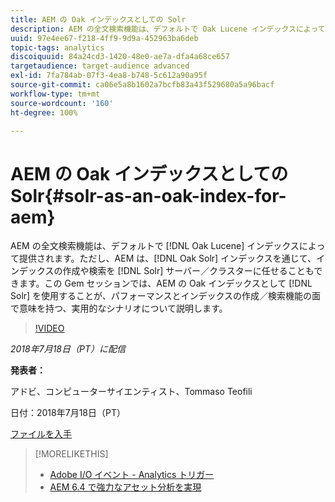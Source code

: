 ```yaml
---
title: AEM の Oak インデックスとしての Solr
description: AEM の全文検索機能は、デフォルトで Oak Lucene インデックスによって提供されます。ただし、AEM では、Oak Solr インデックスを通じて、インデックスの作成や検索を Solr サーバー／クラスターに任せることもできます。この Gem セッションでは、AEM の Oak インデックスとして Solr を使用することが、パフォーマンスとインデックスの作成／検索機能の面で意味を持つ、実用的なシナリオについて説明します。
uuid: 97e4ee67-f218-4ff9-9d9a-452963ba6deb
topic-tags: analytics
discoiquuid: 84a24cd3-1420-48e0-ae7a-dfa4a68ce657
targetaudience: target-audience advanced
exl-id: 7fa784ab-07f3-4ea8-b748-5c612a90a95f
source-git-commit: ca06e5a8b1602a7bcfb83a43f529680a5a96bacf
workflow-type: tm+mt
source-wordcount: '160'
ht-degree: 100%

---
```


# AEM の Oak インデックスとしての Solr{#solr-as-an-oak-index-for-aem}

AEM の全文検索機能は、デフォルトで [!DNL Oak Lucene] インデックスによって提供されます。ただし、AEM は、[!DNL Oak Solr] インデックスを通じて、インデックスの作成や検索を [!DNL Solr] サーバー／クラスターに任せることもできます。この Gem セッションでは、AEM の Oak インデックスとして [!DNL Solr] を使用することが、パフォーマンスとインデックスの作成／検索機能の面で意味を持つ、実用的なシナリオについて説明します。

>[!VIDEO](https://video.tv.adobe.com/v/23023/?quality=9)

*2018年7月18日（PT）に配信*

**発表者：**

アドビ、コンピューターサイエンティスト、Tommaso Teofili

日付：2018年7月18日（PT）

[ファイルを入手](assets/aem-gems-solr-oakaem-071818.pdf)

<!--
[Get back to the Overview](https://helpx.adobe.com/experience-manager/kt/eseminars/gems/aem-index.html)
-->

>[!MORELIKETHIS]
>
>* [Adobe I/O イベント - Analytics トリガー](aem-analytics-triggers.md)
>* [AEM 6.4 で強力なアセット分析を実現](https://helpx.adobe.com/jp/experience-manager/kt/eseminars/experience-insider/exp-asset-analytics-64.html)


<!-- wrong link, needs to be replaced. removed for now:
>* [Getting the most out of digital interactions with AEM and Analytics](https://helpx.adobe.com/experience-manager/kt/eseminars/ask-the-expert/aem-getting-the-most-out-of-digital-interactions-with-aem-and-analytics.html) 
-->
